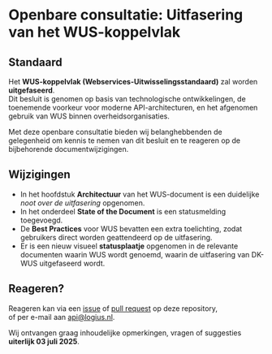 # Openbare consultatie: Uitfasering van het WUS-koppelvlak

## Standaard

Het **WUS-koppelvlak (Webservices-Uitwisselingsstandaard)** zal worden **uitgefaseerd**.  
Dit besluit is genomen op basis van technologische ontwikkelingen, de toenemende voorkeur voor moderne API-architecturen, en het afgenomen gebruik van WUS binnen overheidsorganisaties.

Met deze openbare consultatie bieden wij belanghebbenden de gelegenheid om kennis te nemen van dit besluit en te reageren op de bijbehorende documentwijzigingen.

## Wijzigingen

- In het hoofdstuk **Architectuur** van het WUS-document is een duidelijke _noot over de uitfasering_ opgenomen.
- In het onderdeel **State of the Document** is een statusmelding toegevoegd.
- De **Best Practices** voor WUS bevatten een extra toelichting, zodat gebruikers direct worden geattendeerd op de uitfasering.
- Er is een nieuw visueel **statusplaatje** opgenomen in de relevante documenten waarin WUS wordt genoemd, waarin de uitfasering van DK-WUS uitgefaseerd wordt.

## Reageren?

Reageren kan via een [issue](https://github.com/Logius-standaarden/Digikoppeling-Algemeen/issues) of [pull request](https://github.com/Logius-standaarden/Digikoppeling-Algemeen/pulls) op deze repository,  
of per e-mail aan api@logius.nl.

Wij ontvangen graag inhoudelijke opmerkingen, vragen of suggesties **uiterlijk 03 juli 2025**.
